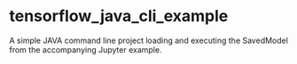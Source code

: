 # tensorflow_java_cli_example
A simple JAVA command line project loading and executing the SavedModel from the accompanying Jupyter example.
